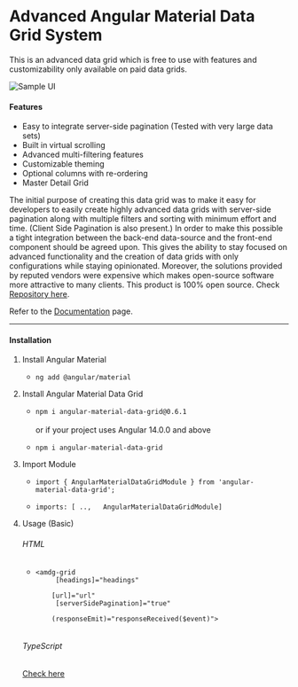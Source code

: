 # Advanced Angular Material Data Grid System

This is an advanced data grid which is free to use with features and customizability only available on paid data grids.

![Sample UI](https://angular-grid.herokuapp.com/assets/grid_background.png)

#### Features
- Easy to integrate server-side pagination (Tested with very large data sets)
- Built in virtual scrolling
- Advanced multi-filtering features
- Customizable theming
- Optional columns with re-ordering
- Master Detail Grid

The initial purpose of creating this data grid was to make it easy for developers to easily create highly advanced data grids with server-side pagination along with multiple filters and sorting with minimum effort and time. (Client Side Pagination is also present.) In order to make this possible a tight integration between the back-end data-source and the front-end component should be agreed upon. This gives the ability to stay focused on advanced functionality and the creation of data grids with only configurations while staying opinionated. Moreover, the solutions provided by reputed vendors were expensive which makes open-source software more attractive to many clients. This product is 100% open source. Check [Repository here](https://github.com/dillyboy/angular_material_data_grid).

Refer to the [Documentation](https://angular-grid.herokuapp.com/) page.


<hr />

#### Installation

1. Install Angular Material

    - `ng add @angular/material`

2. Install Angular Material Data Grid

    - `npm i angular-material-data-grid@0.6.1`\
      \
      or if your project uses Angular 14.0.0 and above

    - `npm i angular-material-data-grid`

3. Import Module

    - `import { AngularMaterialDataGridModule } from 'angular-material-data-grid';`

    - `imports: [ ..,   AngularMaterialDataGridModule]`

4. Usage (Basic)
   ###### HTML
    - <code><amdg-grid <br>
      &nbsp;&nbsp;&nbsp;&nbsp;[headings]="headings"<br>
      &nbsp;&nbsp;&nbsp;&nbsp;[url]="url"<br>
      &nbsp;&nbsp;&nbsp;&nbsp;[serverSidePagination]="true"<br>
      &nbsp;&nbsp;&nbsp;&nbsp;(responseEmit)="responseReceived($event)"><br>
      </amdg-grid></code>

   ###### TypeScript
   [Check here](https://angular-grid.herokuapp.com/gettingStarted/installation)

